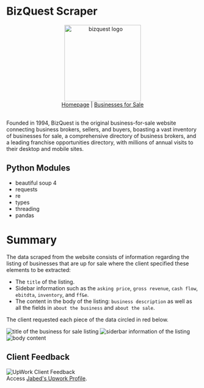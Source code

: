 # BizQuest Scraper
<div align="center">
    <picture><img width="200px" alt="bizquest logo" src="https://github.com/miahj1/bizquest-scraper/assets/84815985/d165661c-b45e-41b4-b16a-d0d3b664913f"></picture>
    <div align="center"><a href="https://www.bizquest.com">Homepage</a> | <a href="https://www.bizquest.com/businesses-for-sale/">Businesses for Sale</a></div>
</div>
<br>

Founded in 1994, BizQuest is the original business-for-sale website connecting business brokers, sellers, and buyers, boasting a vast inventory of businesses for sale, a comprehensive directory of business brokers, and a leading franchise opportunities directory, with millions of annual visits to their desktop and mobile sites.

## Python Modules
- beautiful soup 4
- requests
- re
- types
- threading
- pandas

# Summary
The data scraped from the website consists of information regarding the listing of businesses that are up for sale where the client specified these elements to be extracted:
- The `title` of the listing.
- Sidebar information such as the `asking price`, `gross revenue`, `cash flow`, `ebitdta`, `inventory`, and `ff&e`.
- The content in the body of the listing: `business description` as well as all the fields in `about the business`  and `about the sale`.

The client requested each piece of the data circled in red below.

<picture><img alt="title of the business for sale listing" src="https://github.com/miahj1/bizquest-scraper/assets/84815985/96adc9a2-fcfa-43a6-a264-5492bd1bcf8b"></picture>
<picture><img alt="siderbar information of the listing" src="https://github.com/miahj1/bizquest-scraper/assets/84815985/8f7cd8e1-a978-40e3-aa17-e0b29d2f34a2"></picture>
<picture><img alt="body content" src="https://github.com/miahj1/bizquest-scraper/assets/84815985/3d653821-b07f-4f88-8470-c36e27e66185"></picture>

## Client Feedback
<picture><img alt="UpWork Client Feedback" src="https://github.com/miahj1/bizquest-scraper/assets/84815985/45e7ec60-ead5-4872-933a-761e782336c3"></picture><br>
Access [Jabed's Upwork Profile](https://www.upwork.com/freelancers/~015c02be44f8ce7ceb).
